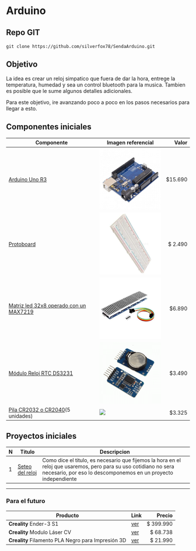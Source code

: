 # Arduino

## Repo GIT

```shell
git clone https://github.com/silverfox78/SendaArduino.git
```

## Objetivo

La idea es crear un reloj simpatico que fuera de dar la hora, entrege la temperatura, humedad y sea un control bluetooth para la musica.
Tambien es posible que le sume algunos detalles adicionales.

Para este objetivo, ire avanzando poco a poco en los pasos necesarios para llegar a esto.

## Componentes iniciales

| Componente                                                                                                                              | Imagen referencial                               |   Valor |
|-----------------------------------------------------------------------------------------------------------------------------------------|--------------------------------------------------|--------:|
| [Arduino Uno R3 ](https://www.mechatronicstore.cl/arduino-uno-r3/)                                                                      | <img src="img/arduino-uno-r3.jpg" width="200px"> | $15.690 |
| [Protoboard](https://www.mechatronicstore.cl/breadboard-830-puntos-mb102/)                                                              | <img src="img/Protoboard.jpg" width="200px">     | $ 2.490 |
| [Matriz led 32x8 operado con un MAX7219](https://www.mechatronicstore.cl/Fmatriz-led-8x8x4-256-leds-max7219/)                           | <img src="img/MAX7219.jpg" width="200px">        |  $6.890 |
| [Módulo Reloj RTC DS3231](https://www.mechatronicstore.cl/modulo-reloj-rtc-ds3231/)                                                     | <img src="img/DS3231.png" width="200px">         |  $3.490 |
| [Pila CR2032 o CR2040](https://articulo.mercadolibre.cl/MLC-956407083-pack-tira-5-pilas-tipo-boton-duracell-dlcr-2032-_JM )(5 unidades) | <img src="img/CR2032.jpg" width="200px">         |  $3.325 |

## Proyectos iniciales

| N | Titulo                                      | Descripcion                                                                                                                                                                         |
|---|---------------------------------------------|-------------------------------------------------------------------------------------------------------------------------------------------------------------------------------------|
| 1 | [Seteo del reloj](p001_reloj_set/readme.md) | Como dice el titulo, es necesario que fijemos la hora en el reloj que usaremos, pero para su uso cotidiano no sera necesario, por eso lo descomponemos en un proyecto independiente |

-----

### Para el futuro

| Producto                                           | Link                                                                                                         |    Precio |
|----------------------------------------------------|--------------------------------------------------------------------------------------------------------------|----------:|
| **Creality** Ender-3 S1                            | [ver](https://www.pcfactory.cl/producto/45683-creality-ender-3-s1)                                           | $ 399.990 |
| **Creality** Modulo Láser CV                       | [ver](https://www.todotoner.cl/en/impresoras/impresoras-3d/repuestos-3d/modulo-laser-cv-ender-3-s1-creality) |  $ 68.738 |
| **Creality** Filamento PLA Negro para Impresión 3D | [ver](https://www.pcfactory.cl/producto/31156-creality-filamento-pla-negro-para-impresion-3d)                |  $ 21.990 |
